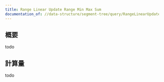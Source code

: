 ```yaml
---
title: Range Linear Update Range Min Max Sum
documentation_of: //data-structure/segment-tree/query/RangeLinearUpdateRangeMinMaxSum.hpp
---
```


## 概要

todo

## 計算量
todo